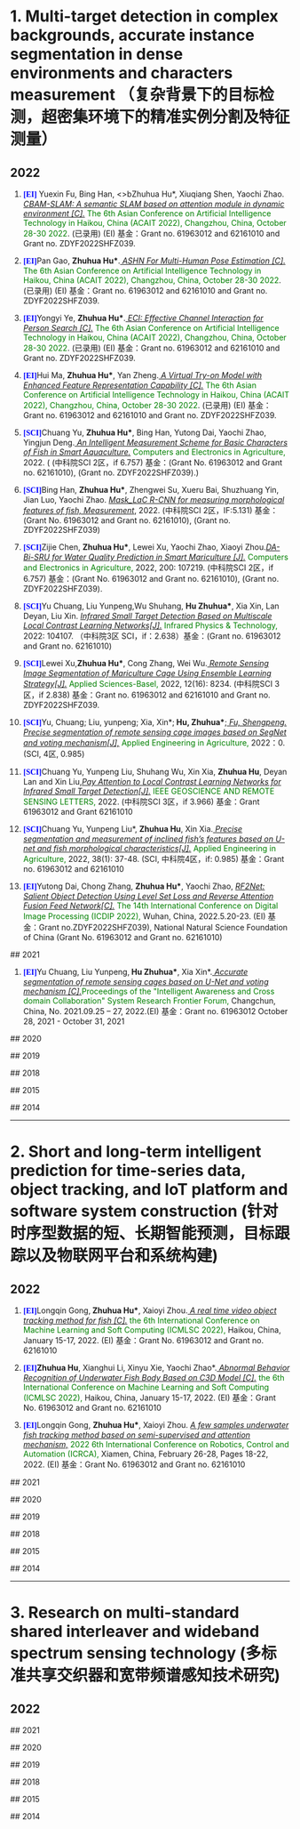 <a name="01"></a>
# 1. Multi-target detection in complex backgrounds, accurate instance segmentation in dense environments and characters measurement （复杂背景下的目标检测，超密集环境下的精准实例分割及特征测量）
## 2022
<ol>
<!--
<p style="margin-top: 8px;"><li><font face="verdana" color="blue"><b>[TNNLS]</b></font> Xihong Yang, Xiaochang Hu, Sihang Zhou, <b>Xinwang Liu</b>, En Zhu: <i><u>Interpolation-based Contrastive Learning for Few-Label Semi-Supervised Learning</u></i>. <font color="green">IEEE Transactions on Neural Networks and Learning Systems (<b>TNNLS</b>)</font>. (Accepted in June 2022)<a href = "https://github.com/xinwangliu/xinwangliu.github.io/blob/main/document/new_paper/TNNLS22-Interpolation%20based%20Contrastive%20Learning%20for%20Few%20Label%20SemiSupervised%20Learning.pdf">[PDF]</a></li></p> 
-->
 
 <!--1-->
 <p style="margin-top: 8px;"><li><font face="verdana" color="blue"><b>[EI]</b></font> Yuexin Fu, Bing Han, <>bZhuhua Hu*</b>, Xiuqiang Shen, Yaochi Zhao. <i><u>CBAM-SLAM: A semantic SLAM based on attention module in dynamic environment [C].</u></i><font color="green"> The 6th Asian Conference on Artificial Intelligence Technology in Haikou, China (ACAIT 2022), Changzhou, China, October 28-30 2022</font>. (已录用) (EI) 基金：Grant no. 61963012 and 62161010 and Grant no. ZDYF2022SHFZ039.</li></p>
 
 <!--2-->
<p style="margin-top: 8px;"><li><font face="verdana" color="blue"><b>[EI]</b></font>Pan Gao, <b>Zhuhua Hu*</b>.<i><u> ASHN For Multi-Human Pose Estimation [C].</u></i> <font color="green"> The 6th Asian Conference on Artificial Intelligence Technology in Haikou, China (ACAIT 2022), Changzhou, China, October 28-30 2022</font>. (已录用) (EI) 基金：Grant no. 61963012 and 62161010 and Grant no. ZDYF2022SHFZ039.</li></p>
 
<!--3-->
<p style="margin-top: 8px;"><li><font face="verdana" color="blue"><b>[EI]</b></font>Yongyi Ye, <b>Zhuhua Hu*</b>.<i><u> ECI: Effective Channel Interaction for Person Search [C].</u></i> <font color="green">The 6th Asian Conference on Artificial Intelligence Technology in Haikou, China (ACAIT 2022), Changzhou, China, October 28-30 2022</font>. (已录用) (EI) 基金：Grant no. 61963012 and 62161010 and Grant no. ZDYF2022SHFZ039.</li></p>

<!--4-->
<p style="margin-top: 8px;"><li><font face="verdana" color="blue"><b>[EI]</b></font>Hui Ma, <b>Zhuhua Hu*</b>, Yan Zheng.<i><u> A Virtual Try-on Model with Enhanced Feature Representation Capability [C].</u></i> <font color="green">The 6th Asian Conference on Artificial Intelligence Technology in Haikou, China (ACAIT 2022), Changzhou, China, October 28-30 2022</font>. (已录用) (EI) 基金：Grant no. 61963012 and 62161010 and Grant no. ZDYF2022SHFZ039.</li></p>
 
 <!--5-->
 <p style="margin-top: 8px;"><li><font face="verdana" color="blue"><b>[SCI]</b></font>Chuang Yu, <b>Zhuhua Hu*</b>, Bing Han, Yutong Dai, Yaochi Zhao, Yingjun Deng.<i><u> An Intelligent Measurement Scheme for Basic Characters of Fish in Smart Aquaculture.</u></i><font color="green"> Computers and Electronics in Agriculture,</font> 2022. ( (中科院SCI 2区，if 6.757) 基金：(Grant No. 61963012 and Grant no. 62161010), (Grant no. ZDYF2022SHFZ039).)</li></p>
 
 <!--6-->
 <p style="margin-top: 8px;"><li><font face="verdana" color="blue"><b>[SCI]</b></font>Bing Han, <b>Zhuhua Hu*</b>, Zhengwei Su, Xueru Bai, Shuzhuang Yin, Jian Luo, Yaochi Zhao. <i><u>Mask_LaC R-CNN for measuring morphological features of fish, Measurement</u></i>, 2022. (中科院SCI 2区，IF:5.131) 基金：(Grant No. 61963012 and Grant no. 62161010), (Grant no. ZDYF2022SHFZ039)</li></p>
 
 <!--7-->
 <p style="margin-top: 8px;"><li><font face="verdana" color="blue"><b>[SCI]</b></font>Zijie Chen, <b>Zhuhua Hu*</b>, Lewei Xu, Yaochi Zhao, Xiaoyi Zhou.<i><u>DA-Bi-SRU for Water Quality Prediction in Smart Mariculture [J].</u></i><font color="green"> Computers and Electronics in Agriculture,</font> 2022, 200: 107219. (中科院SCI 2区，if 6.757) 基金：(Grant No. 61963012 and Grant no. 62161010), (Grant no. ZDYF2022SHFZ039).</li></p>
 
<!--8-->
 <p style="margin-top: 8px;"><li><font face="verdana" color="blue"><b>[SCI]</b></font>Yu Chuang, Liu Yunpeng,Wu Shuhang, <b>Hu Zhuhua*</b>, Xia Xin, Lan Deyan, Liu Xin. <i><u>Infrared Small Target Detection Based on Multiscale Local Contrast Learning Networks[J].</u></i> <font color="green">Infrared Physics & Technology,</font> 2022: 104107. （中科院3区 SCI，if：2.638）基金：(Grant no. 61963012 and Grant no. 62161010)</li></p>
 
<!--9-->
 <p style="margin-top: 8px;"><li><font face="verdana" color="blue"><b>[SCI]</b></font>Lewei Xu,<b>Zhuhua Hu*</b>, Cong Zhang, Wei Wu.<i><u> Remote Sensing Image Segmentation of Mariculture Cage Using Ensemble Learning Strategy[J].</u></i><font color="green"> Applied Sciences-Basel,</font> 2022, 12(16): 8234. (中科院SCI 3区，if 2.838) 基金：Grant no. 61963012 and 62161010 and Grant no. ZDYF2022SHFZ039.</li></p>

<!--10-->
 <p style="margin-top: 8px;"><li><font face="verdana" color="blue"><b>[SCI]</b></font>Yu, Chuang; Liu, yunpeng; Xia, Xin*;<b> Hu, Zhuhua*</b>;<i><u> Fu, Shengpeng. Precise segmentation of remote sensing cage images based on SegNet and voting mechanism[J],</u></i><font color="green"> Applied Engineering in Agriculture,</font> 2022：0. (SCI, 4区, 0.985) </li></p>

<!--11-->
 <p style="margin-top: 8px;"><li><font face="verdana" color="blue"><b>[SCI]</b></font>Chuang Yu, Yunpeng Liu, Shuhang Wu, Xin Xia, <b>Zhuhua Hu</b>, Deyan Lan and Xin Liu,<i><u>Pay Attention to Local Contrast Learning Networks for Infrared Small Target Detection[J].</u></i><font color="green"> IEEE GEOSCIENCE AND REMOTE SENSING LETTERS,</font> 2022. (中科院SCI 3区，if 3.966) 基金：Grant 61963012 and Grant 62161010</li></p>

<!--14-->
 <p style="margin-top: 8px;"><li><font face="verdana" color="blue"><b>[SCI]</b></font>Chuang Yu, Yunpeng Liu*, <b>Zhuhua Hu</b>, Xin Xia.<i><u> Precise segmentation and measurement of inclined fish’s features based on U-net and fish morphological characteristics[J].</u></i><font color="green"> Applied Engineering in Agriculture,</font> 2022, 38(1): 37-48. (SCI, 中科院4区，if: 0.985) 基金：Grant no. 61963012 and 62161010</li></p>

 
 <!--18-->
 <p style="margin-top: 8px;"><li><font face="verdana" color="blue"><b>[EI]</b></font>Yutong Dai, Chong Zhang, <b>Zhuhua Hu*</b>, Yaochi Zhao, <i><u>RF2Net: Salient Object Detection Using Level Set Loss and Reverse Attention Fusion Feed Network[C].</u></i><font color="green"> The 14th International Conference on Digital Image Processing (ICDIP 2022),</font> Wuhan, China, 2022.5.20-23. (EI)  基金：Grant no.ZDYF2022SHFZ039), National Natural Science Foundation of China (Grant No. 61963012 and Grant no. 62161010)

 
 
 
 
  
  
  
 </ol>
## 2021
 <ol>
<!--
<p style="margin-top: 8px;"><li><font face="verdana" color="blue"><b>[TYCB]</b></font> <b>Xinwang Liu</b>, Lei Wang, Jianping Yin, En Zhu, Jian Zhang: <i><u>An Efficient Approach to Integrating Radius Information into Multiple Kernel Learning</u></i>. <font color="green">IEEE Transactions on Cybernetics (<b>TYCB</b>)</font>. 43(2): 557-569 (2013) (CCF Rank B) <a href = "http://citeseerx.ist.psu.edu/viewdoc/download?doi=10.1.1.718.448&rep=rep1&type=pdf">[PDF]</a> <a href = "https://github.com/xinwangliu/Radius-incorporated-MKL-algorithm">[Code]</a></li></p>
-->
<!--15-->
 <p style="margin-top: 8px;"><li><font face="verdana" color="blue"><b>[EI]</b></font>Yu Chuang, Liu Yunpeng,<b> Hu Zhuhua*</b>, Xia Xin*.<i><u> Accurate segmentation of remote sensing cages based on U-Net and voting mechanism [C].</u></i><font color="green">Proceedings of the "Intelligent Awareness and Cross domain Collaboration" System Research Frontier Forum,</font> Changchun, China, No. 2021.09.25 – 27, 2022.(EI)  基金：Grant no. 61963012  October 28, 2021 - October 31, 2021</li></p>
  
 <!---->
  
 </ol>
## 2020
<ol>

</ol>
## 2019
<ol>

</ol>
## 2018
<ol>

</ol>
## 2015
<ol>

</ol>
## 2014
<ol>

</ol>
<hr>

<a name="02"></a>
# 2. Short and long-term intelligent prediction for time-series data, object tracking, and IoT platform and software system construction (针对时序型数据的短、长期智能预测，目标跟踪以及物联网平台和系统构建)
## 2022
<ol>
<!--
<p style="margin-top: 8px;"><li><font face="verdana" color="blue"><b>[AAAI]</b></font> Weixuan Liang, <b>Xinwang Liu</b>, Sihang Zhou, Jiyuan Liu, Siwei Wang, En Zhu: <i><u>Robust Graph-based Multi-view Clustering</u></i>. <font color="green">AAAI 2022.</font> (CCF Rank A)<a href = "https://www.aaai.org/AAAI22Papers/AAAI-3353.LiangW.pdf">[PDF]</a><a href = "https://github.com/wxliang/RG-MVC">[Code]</a></li></p>
-->
 
 <!--16-->
 <p style="margin-top: 8px;"><li><font face="verdana" color="blue"><b>[EI]</b></font>Longqin Gong,<b> Zhuhua Hu*</b>, Xaioyi Zhou.<i><u> A real time video object tracking method for fish [C].</u></i> <font color="green">the 6th International Conference on Machine Learning and Soft Computing (ICMLSC 2022),</font> Haikou, China, January 15-17, 2022. (EI)  基金：Grant No. 61963012 and Grant no. 62161010</li></p>
 
 <!--17-->
 <p style="margin-top: 8px;"><li><font face="verdana" color="blue"><b>[EI]</b></font><b>Zhuhua Hu</b>, Xianghui Li, Xinyu Xie, Yaochi Zhao*.<i><u> Abnormal Behavior Recognition of Underwater Fish Body Based on C3D Model [C].</u></i><font color="green"> the 6th International Conference on Machine Learning and Soft Computing (ICMLSC 2022),</font> Haikou, China, January 15-17, 2022. (EI)  基金：Grant No. 61963012 and Grant no. 62161010</li></p>
 
 <!--19-->
 <p style="margin-top: 8px;"><li><font face="verdana" color="blue"><b>[EI]</b></font>Longqin Gong, <b>Zhuhua Hu*</b>, Xaioyi Zhou. <i><u>A few samples underwater fish tracking method based on semi-supervised and attention mechanism,</u></i><font color="green">  2022 6th International Conference on Robotics, Control and Automation (ICRCA),</font> Xiamen, China, February 26-28, Pages 18-22, 2022. (EI) 基金：Grant No. 61963012 and Grant no. 62161010</li></p>
 
 
 

 
 
 
 
 
</ol>
## 2021
 <ol>
<!--
<p style="margin-top: 8px;"><li><font face="verdana" color="blue"><b>[TYCB]</b></font> <b>Xinwang Liu</b>, Lei Wang, Jianping Yin, En Zhu, Jian Zhang: <i><u>An Efficient Approach to Integrating Radius Information into Multiple Kernel Learning</u></i>. <font color="green">IEEE Transactions on Cybernetics (<b>TYCB</b>)</font>. 43(2): 557-569 (2013) (CCF Rank B) <a href = "http://citeseerx.ist.psu.edu/viewdoc/download?doi=10.1.1.718.448&rep=rep1&type=pdf">[PDF]</a> <a href = "https://github.com/xinwangliu/Radius-incorporated-MKL-algorithm">[Code]</a></li></p>
-->

 </ol>
## 2020
<ol>

</ol>
## 2019
<ol>

</ol>
## 2018
<ol>

</ol>
## 2015
<ol>

</ol>
## 2014
<ol>

</ol>
<hr>

<a name="03"></a>
# 3. Research on multi-standard shared interleaver and wideband spectrum sensing technology (多标准共享交织器和宽带频谱感知技术研究)
## 2022
<ol>
<!--
<p style="margin-top: 8px;"><li><font face="verdana" color="blue"><b>[AAAI]</b></font> Weixuan Liang, <b>Xinwang Liu</b>, Sihang Zhou, Jiyuan Liu, Siwei Wang, En Zhu: <i><u>Robust Graph-based Multi-view Clustering</u></i>. <font color="green">AAAI 2022.</font> (CCF Rank A)<a href = "https://www.aaai.org/AAAI22Papers/AAAI-3353.LiangW.pdf">[PDF]</a><a href = "https://github.com/wxliang/RG-MVC">[Code]</a></li></p>
-->
 
</ol>
## 2021
 <ol>
<!--
<p style="margin-top: 8px;"><li><font face="verdana" color="blue"><b>[TYCB]</b></font> <b>Xinwang Liu</b>, Lei Wang, Jianping Yin, En Zhu, Jian Zhang: <i><u>An Efficient Approach to Integrating Radius Information into Multiple Kernel Learning</u></i>. <font color="green">IEEE Transactions on Cybernetics (<b>TYCB</b>)</font>. 43(2): 557-569 (2013) (CCF Rank B) <a href = "http://citeseerx.ist.psu.edu/viewdoc/download?doi=10.1.1.718.448&rep=rep1&type=pdf">[PDF]</a> <a href = "https://github.com/xinwangliu/Radius-incorporated-MKL-algorithm">[Code]</a></li></p>
-->

 </ol>
## 2020
<ol>

</ol>
## 2019
<ol>

</ol>
## 2018
<ol>

</ol>
## 2015
<ol>

</ol>
## 2014
<ol>

</ol>
